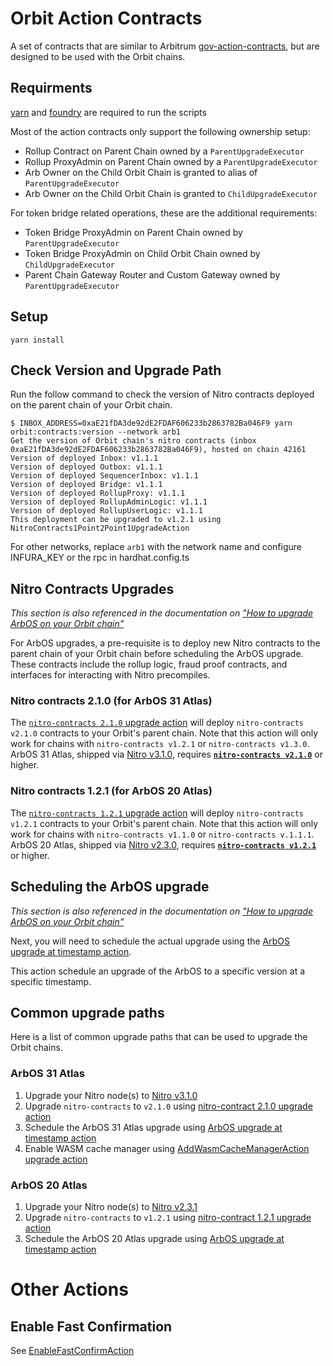 # Orbit Action Contracts

A set of contracts that are similar to Arbitrum [gov-action-contracts](https://github.com/ArbitrumFoundation/governance/tree/main/src/gov-action-contracts), but are designed to be used with the Orbit chains.

## Requirments

[yarn](https://classic.yarnpkg.com/lang/en/docs/install/) and [foundry](https://book.getfoundry.sh/getting-started/installation) are required to run the scripts

Most of the action contracts only support the following ownership setup:

- Rollup Contract on Parent Chain owned by a `ParentUpgradeExecutor`
- Rollup ProxyAdmin on Parent Chain owned by a `ParentUpgradeExecutor`
- Arb Owner on the Child Orbit Chain is granted to alias of `ParentUpgradeExecutor`
- Arb Owner on the Child Orbit Chain is granted to `ChildUpgradeExecutor`

For token bridge related operations, these are the additional requirements:

- Token Bridge ProxyAdmin on Parent Chain owned by `ParentUpgradeExecutor`
- Token Bridge ProxyAdmin on Child Orbit Chain owned by `ChildUpgradeExecutor`
- Parent Chain Gateway Router and Custom Gateway owned by `ParentUpgradeExecutor`

## Setup

```
yarn install
```

## Check Version and Upgrade Path

Run the follow command to check the version of Nitro contracts deployed on the parent chain of your Orbit chain.

```
$ INBOX_ADDRESS=0xaE21fDA3de92dE2FDAF606233b2863782Ba046F9 yarn orbit:contracts:version --network arb1
Get the version of Orbit chain's nitro contracts (inbox 0xaE21fDA3de92dE2FDAF606233b2863782Ba046F9), hosted on chain 42161
Version of deployed Inbox: v1.1.1
Version of deployed Outbox: v1.1.1
Version of deployed SequencerInbox: v1.1.1
Version of deployed Bridge: v1.1.1
Version of deployed RollupProxy: v1.1.1
Version of deployed RollupAdminLogic: v1.1.1
Version of deployed RollupUserLogic: v1.1.1
This deployment can be upgraded to v1.2.1 using NitroContracts1Point2Point1UpgradeAction
```

For other networks, replace `arb1` with the network name and configure INFURA_KEY or the rpc in hardhat.config.ts

## Nitro Contracts Upgrades

_This section is also referenced in the documentation on ["How to upgrade ArbOS on your Orbit chain"](https://docs.arbitrum.io/launch-orbit-chain/how-tos/arbos-upgrade)_

For ArbOS upgrades, a pre-requisite is to deploy new Nitro contracts to the parent chain of your Orbit chain before scheduling the ArbOS upgrade. These contracts include the rollup logic, fraud proof contracts, and interfaces for interacting with Nitro precompiles.

### Nitro contracts 2.1.0 (for ArbOS 31 Atlas)

The [`nitro-contracts 2.1.0` upgrade action](scripts/foundry/contract-upgrades/2.1.0) will deploy `nitro-contracts v2.1.0` contracts to your Orbit's parent chain. Note that this action will only work for chains with `nitro-contracts v1.2.1` or `nitro-contracts v1.3.0`. ArbOS 31 Atlas, shipped via [Nitro v3.1.0](https://github.com/OffchainLabs/nitro/releases/tag/v3.1.0), requires [**`nitro-contracts v2.1.0`**](https://github.com/OffchainLabs/nitro-contracts/releases/tag/v2.1.0) or higher.

### Nitro contracts 1.2.1 (for ArbOS 20 Atlas)

The [`nitro-contracts 1.2.1` upgrade action](scripts/foundry/contract-upgrades/1.2.1) will deploy `nitro-contracts v1.2.1` contracts to your Orbit's parent chain. Note that this action will only work for chains with `nitro-contracts v1.1.0` or `nitro-contracts v.1.1.1`. ArbOS 20 Atlas, shipped via [Nitro v2.3.0](https://github.com/OffchainLabs/nitro/releases/tag/v2.3.0), requires [**`nitro-contracts v1.2.1`**](https://github.com/OffchainLabs/nitro-contracts/releases/tag/v1.2.1) or higher.

## Scheduling the ArbOS upgrade

_This section is also referenced in the documentation on ["How to upgrade ArbOS on your Orbit chain"](https://docs.arbitrum.io/launch-orbit-chain/how-tos/arbos-upgrade)_

Next, you will need to schedule the actual upgrade using the [ArbOS upgrade at timestamp action](scripts/foundry/arbos-upgrades/at-timestamp).

This action schedule an upgrade of the ArbOS to a specific version at a specific timestamp.

## Common upgrade paths

Here is a list of common upgrade paths that can be used to upgrade the Orbit chains.

### ArbOS 31 Atlas

1. Upgrade your Nitro node(s) to [Nitro v3.1.0](https://github.com/OffchainLabs/nitro/releases/tag/v3.1.0)
1. Upgrade `nitro-contracts` to `v2.1.0` using [nitro-contract 2.1.0 upgrade action](scripts/foundry/contract-upgrades/2.1.0)
1. Schedule the ArbOS 31 Atlas upgrade using [ArbOS upgrade at timestamp action](scripts/foundry/arbos-upgrades/at-timestamp)
1. Enable WASM cache manager using [AddWasmCacheManagerAction upgrade action](scripts/foundry/stylus)

### ArbOS 20 Atlas

1. Upgrade your Nitro node(s) to [Nitro v2.3.1](https://github.com/OffchainLabs/nitro/releases/tag/v2.3.1)
1. Upgrade `nitro-contracts` to `v1.2.1` using [nitro-contract 1.2.1 upgrade action](scripts/foundry/contract-upgrades/1.2.1)
1. Schedule the ArbOS 20 Atlas upgrade using [ArbOS upgrade at timestamp action](scripts/foundry/arbos-upgrades/at-timestamp)

# Other Actions

## Enable Fast Confirmation

See [EnableFastConfirmAction](scripts/foundry/fast-confirm)
